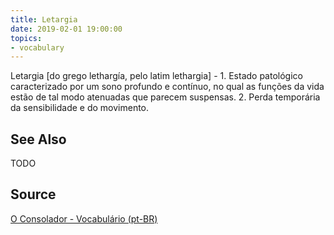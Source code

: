 ```yaml
---
title: Letargia
date: 2019-02-01 19:00:00
topics:
- vocabulary
---
```


Letargia [do grego lethargía, pelo latim lethargia] - 1. Estado patológico caracterizado por um sono profundo e contínuo, no qual as funções da vida estão de tal modo atenuadas que parecem suspensas. 2. Perda temporária da sensibilidade e do movimento.

## See Also
TODO

## Source
[O Consolador - Vocabulário (pt-BR)](http://www.oconsolador.com.br/linkfixo/vocabulario/principal.html)


